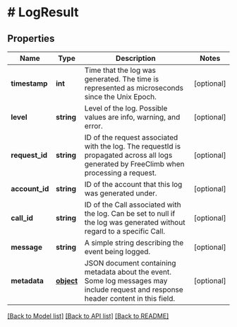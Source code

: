 # # LogResult

## Properties

Name | Type | Description | Notes
------------ | ------------- | ------------- | -------------
**timestamp** | **int** | Time that the log was generated. The time is represented as microseconds since the Unix Epoch. | [optional] 
**level** | **string** | Level of the log. Possible values are info, warning, and error. | [optional] 
**request_id** | **string** | ID of the request associated with the log. The requestId is propagated across all logs generated by FreeClimb when processing a request. | [optional] 
**account_id** | **string** | ID of the account that this log was generated under. | [optional] 
**call_id** | **string** | ID of the Call associated with the log. Can be set to null if the log was generated without regard to a specific Call. | [optional] 
**message** | **string** | A simple string describing the event being logged. | [optional] 
**metadata** | [**object**](.md) | JSON document containing metadata about the event. Some log messages may include request and response header content in this field. | [optional] 

[[Back to Model list]](../../README.md#documentation-for-models) [[Back to API list]](../../README.md#documentation-for-api-endpoints) [[Back to README]](../../README.md)


